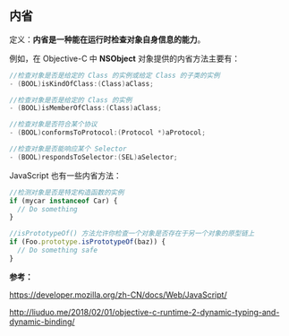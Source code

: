 ## 内省

定义：**内省是一种能在运行时检查对象自身信息的能力**。

例如，在 Objective-C 中 **NSObject** 对象提供的内省方法主要有：

```objective-c
//检查对象是否是给定的 Class 的实例或给定 Class 的子类的实例
- (BOOL)isKindOfClass:(Class)aClass; 

//检查对象是否是给定的 Class 的实例
- (BOOL)isMemberOfClass:(Class)aClass;

//检查对象是否符合某个协议
- (BOOL)conformsToProtocol:(Protocol *)aProtocol;

//检查对象是否能响应某个 Selector
- (BOOL)respondsToSelector:(SEL)aSelector;
```



JavaScript 也有一些内省方法：

```javascript
//检测对象是否是特定构造函数的实例
if (mycar instanceof Car) {
  // Do something
}

//isPrototypeOf() 方法允许你检查一个对象是否存在于另一个对象的原型链上
if (Foo.prototype.isPrototypeOf(baz)) {
  // Do something safe
}
```





**参考：**

<https://developer.mozilla.org/zh-CN/docs/Web/JavaScript/>

<http://liuduo.me/2018/02/01/objective-c-runtime-2-dynamic-typing-and-dynamic-binding/>